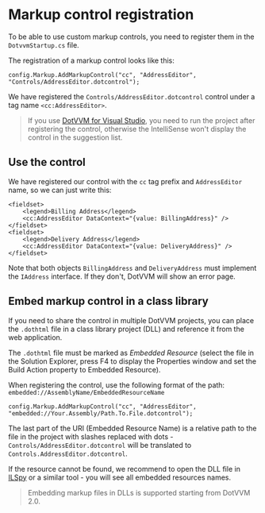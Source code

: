 # Markup control registration

To be able to use custom markup controls, you need to register them in the `DotvvmStartup.cs` file. 

The registration of a markup control looks like this:

```CSHARP
config.Markup.AddMarkupControl("cc", "AddressEditor", "Controls/AddressEditor.dotcontrol");
```

We have registered the `Controls/AddressEditor.dotcontrol` control under a tag name `<cc:AddressEditor>`.

> If you use [DotVVM for Visual Studio](https://www.dotvvm.com/landing/dotvvm-for-visual-studio), you need to run the project after registering the control, otherwise the IntelliSense won't display the control in the suggestion list.  

## Use the control

We have registered our control with the `cc` tag prefix and `AddressEditor` name, so we can just write this:

```DOTHTML
<fieldset>
    <legend>Billing Address</legend>
    <cc:AddressEditor DataContext="{value: BillingAddress}" />
</fieldset>
<fieldset>
    <legend>Delivery Address</legend>
    <cc:AddressEditor DataContext="{value: DeliveryAddress}" />
</fieldset>
```

Note that both objects `BillingAddress` and `DeliveryAddress` must implement the `IAddress` interface. If they don't, DotVVM will show an error page.

## Embed markup control in a class library

If you need to share the control in multiple DotVVM projects, you can place the `.dothtml` file in a class library project (DLL) and reference it from the web application.

The `.dothtml` file must be marked as _Embedded Resource_ (select the file in the Solution Explorer, press F4 to display the Properties window and set the Build Action property to Embedded Resource). 

When registering the control, use the following format of the path: `embedded://AssemblyName/EmbeddedResourceName`

```CSHARP
config.Markup.AddMarkupControl("cc", "AddressEditor", "embedded://Your.Assembly/Path.To.File.dotcontrol");
```

The last part of the URI (Embedded Resource Name) is a relative path to the file in the project with slashes replaced with dots - `Controls/AddressEditor.dotcontrol` will be translated to `Controls.AddressEditor.dotcontrol`. 

If the resource cannot be found, we recommend to open the DLL file in [ILSpy](https://github.com/icsharpcode/ILSpy/releases) or a similar tool - you will see all embedded resources names.

> Embedding markup files in DLLs is supported starting from DotVVM 2.0.